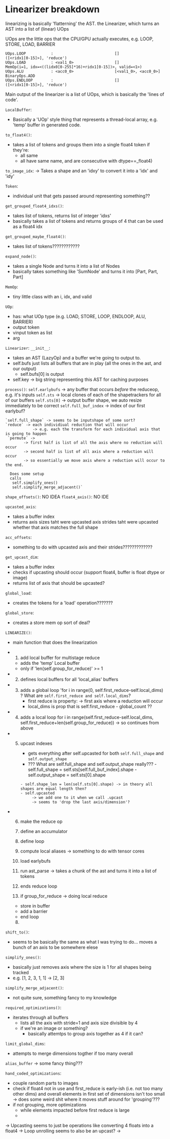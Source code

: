 # Linearizer breakdown


linearizing is basically 'flatterning' the AST.
the Linearizer, which turns an AST into a list of (linear) UOps


UOps are the little ops that the CPU/GPU actually executes, e.g. LOOP, STORE, LOAD, BARRIER

```
UOps.LOOP           :                           []                               ([<ridx1[0-15]>], 'reduce')
UOps.LOAD           : <val1_0>                  []                               MemOp(i=1, idx=<((lidx0[0-255]*16)+ridx1[0-15])>, valid=<1>)
UOps.ALU            : <acc0_0>                  [<val1_0>, <acc0_0>]             BinaryOps.ADD
UOps.ENDLOOP        :                           []                               ([<ridx1[0-15]>], 'reduce')
```

Main output of the linearizer is a list of UOps, which is basically the 'lines of code'.

`LocalBuffer`:
- Basically a 'UOp' style thing that represents a thread-local array, e.g. 'temp' buffer in generated code.

`to_float4()`:
- takes a list of tokens and groups them into a single float4 token if they're:
  - all same
  - all have same name, and are consecutive with dtype==_float4)


`to_image_idx`:
 -> Takes a shape and an 'idxy' to convert it into a 'idx' and 'idy'


`Token`:
- individual unit that gets passed around representing something??


`get_grouped_float4_idxs()`:
- takes list of tokens, returns list of integer 'idxs'
- basically takes a list of tokens and returns groups of 4 that can be used as a float4 idx

`get_grouped_maybe_float4()`:
- takes list of tokens????????????

`expand_node()`:
- takes a single Node and turns it into a list of Nodes
- basically takes something like 'SumNode' and turns it into [Part, Part, Part]

`MemOp`:
- tiny little class with an i, idx, and valid

`UOp`:
- has: what UOp type (e.g. LOAD, STORE, LOOP, ENDLOOP, ALU, BARRIER)
- output token
- vinput token as list
- arg

`Linearizer`:
`__init__`:
- takes an AST (LazyOp) and a buffer we're going to output to.
- self.bufs just lists all buffers that are in play (all the ones in the ast, and our output)
  - self.bufs[0] is output
- self.key -> big string representing this AST for caching purposes


`process()`:
    `self.earlybufs` -> any buffer that occurs *before* the reduceop, e.g. it's inputs
    `self.sts` -> local clones of each of the shapetrackers for all of our buffers
    `self.sts[0]` -> output buffer shape, we auto resize immediately to be correct
    `self.full_buf_index` -> index of our first earlybuf?

    `self.full_shape` -> seems to be inputshape of some sort?
    `reduce` -> each individiual reduction that will occur
                -> e.g. each the transform for each individual axis that is going to happen
     `permute` ->
            -> first half is list of all the axis where no reduction will occur
            -> second half is list of all axis where a reduction will occur
            -> so essentially we move axis where a reduction will occur to the end.

      Does some setup
      calls
       self.simplify_ones()
       self.simplify_merge_adjacent()`


`shape_offsets()`: NO IDEA
`float4_axis()`: NO IDE

`upcasted_axis`:
  - takes a buffer index
  - returns axis sizes taht were upcasted
            axis strides taht were upcasted
            whether that axis matches the full shape

`acc_offsets`:
  - something to do with upcasted axis and their strides?????????????


`get_upcast_dim`:
  - takes a buffer index
  - checks if upcasting should occur (support float4, buffer is float dtype or image)
  - returns list of axis that should be upcasted?

`global_load`:
- creates the tokens for a 'load' operation???????

`global_store`:
- creates a store mem op sort of deal?

`LINEARIZE()`:
- main function that does the linearization
- 1. add local buffer for multistage reduce
    - adds the 'temp' Local buffer
    - only if 'len(self.group_for_reduce)' >= 1
  
- 2. defines local buffers for all 'local_alias' buffers

- 3. adds a global loop 'for i in range(0, self.first_reduce-self.local_dims)
     ? What are `self.first_reduce and self.local_dims`?
      - first reduce is property:
         -> first axis where a reduction will occur
      - local_dims is prop that is 
           self.first_reduce - global_count ??

- 4. adds a local loop
                   for i in range(self.first_reduce-self.local_dims, self.first_reduce+len(self.group_for_reduce)) -> so continues from above
- 5. upcast indexes
       - gets everything after self.upcasted for both `self.full_shape` and `self.output_shape`
        - ??? What are self.full_shape and self.output_shape really???
         - self.full_shape = self.sts[self.full_buf_index].shape
         - self.output_shape = self.sts[0].shape
         
         - self.shape_len = len(self.sts[0].shape) -> in theory all shapes are equal length then?
         - self.upcasted 
              -> we add one to it when we call .upcast
              -> seems to 'drop the last axis/dimension'?

-  6. make the reduce op
     1. define an accumulator
     2. define loop
     3. compute local aliases -> something to do with tensor cores
     4. load earlybufs
     5. run ast_parse
        -> takes a chunk of the ast and turns it into a list of tokens
     6. ends reduce loop
   
    7. if group_for_reduce -> doing local reduce
     - store in buffer
     - add a barrier
     - end loop

    8. 

`shift_to()`:
 - seems to be basically the same as what I was trying to do...
   moves a bunch of an axis to be somewhere elese 


`simplify_ones()`:
 - basically just removes axis where the size is 1 for all shapes being tracked
 - e.g. [1, 2, 3, 1, 1] -> [2, 3]

 `simplify_merge_adjacent()`:
 - not quite sure, something fancy to my knowledge


`required_optimizations()`:
- iterates through all buffers
  - lists all the axis with stride=1 and axis size divisible by 4
  - if we're an image or something?
     - basically attemtps to group axis together as 4 if it can?

`limit_global_dims`:
- attempts to merge dimensions togther if too many overall


`alias_buffer`
-> some fancy thing???


`hand_coded_optimizations`:
 - couple random parts to images
 - check if float4 not in use and first_reduce is early-ish (i.e. not too many other dims) and overall elements in first set of dimensions isn't too small
    -> does some weird shit where it moves stuff around for 'grouping'???
  - if not grouping, more optimizations
    - while elements impacted before first reduce is large
    -



















-> Upcasting seems to just be operations like converting 4 floats into a float4
-> Loop unrolling seems to also be an upcast?
-> 






































